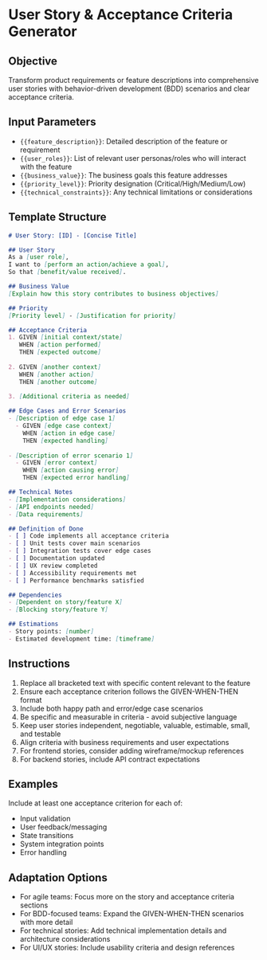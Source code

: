 # User Story & Acceptance Criteria Generator

## Objective
Transform product requirements or feature descriptions into comprehensive user stories with behavior-driven development (BDD) scenarios and clear acceptance criteria.

## Input Parameters
- `{{feature_description}}`: Detailed description of the feature or requirement
- `{{user_roles}}`: List of relevant user personas/roles who will interact with the feature
- `{{business_value}}`: The business goals this feature addresses
- `{{priority_level}}`: Priority designation (Critical/High/Medium/Low)
- `{{technical_constraints}}`: Any technical limitations or considerations

## Template Structure

```markdown
# User Story: [ID] - [Concise Title]

## User Story
As a [user role],
I want to [perform an action/achieve a goal],
So that [benefit/value received].

## Business Value
[Explain how this story contributes to business objectives]

## Priority
[Priority level] - [Justification for priority]

## Acceptance Criteria
1. GIVEN [initial context/state]
   WHEN [action performed]
   THEN [expected outcome]
   
2. GIVEN [another context]
   WHEN [another action]
   THEN [another outcome]
   
3. [Additional criteria as needed]

## Edge Cases and Error Scenarios
- [Description of edge case 1]
  - GIVEN [edge case context]
    WHEN [action in edge case]
    THEN [expected handling]
    
- [Description of error scenario 1]
  - GIVEN [error context]
    WHEN [action causing error]
    THEN [expected error handling]

## Technical Notes
- [Implementation considerations]
- [API endpoints needed]
- [Data requirements]

## Definition of Done
- [ ] Code implements all acceptance criteria
- [ ] Unit tests cover main scenarios
- [ ] Integration tests cover edge cases
- [ ] Documentation updated
- [ ] UX review completed
- [ ] Accessibility requirements met
- [ ] Performance benchmarks satisfied

## Dependencies
- [Dependent on story/feature X]
- [Blocking story/feature Y]

## Estimations
- Story points: [number]
- Estimated development time: [timeframe]
```

## Instructions
1. Replace all bracketed text with specific content relevant to the feature
2. Ensure each acceptance criterion follows the GIVEN-WHEN-THEN format
3. Include both happy path and error/edge case scenarios
4. Be specific and measurable in criteria - avoid subjective language
5. Keep user stories independent, negotiable, valuable, estimable, small, and testable
6. Align criteria with business requirements and user expectations
7. For frontend stories, consider adding wireframe/mockup references
8. For backend stories, include API contract expectations

## Examples
Include at least one acceptance criterion for each of:
- Input validation
- User feedback/messaging
- State transitions
- System integration points
- Error handling

## Adaptation Options
- For agile teams: Focus more on the story and acceptance criteria sections
- For BDD-focused teams: Expand the GIVEN-WHEN-THEN scenarios with more detail
- For technical stories: Add technical implementation details and architecture considerations
- For UI/UX stories: Include usability criteria and design references

